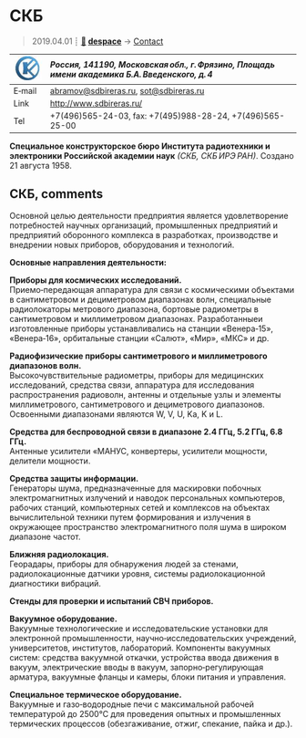 # СКБ
> 2019.04.01 ┊ **[🚀](../index/index.md) [despace](index.md)** → [Contact](contact.md)

|[![](f/contact/s/sdbireras_logo1_thumb.jpg)](f/contact/s/sdbireras_logo1.png)|*Россия, 141190, Московская обл., г. Фрязино, Площадь имени академика Б.А. Введенского, д. 4*|
|:--|:--|
|E‑mail| <abramov@sdbireras.ru>, <sot@sdbireras.ru> |
|Link| <http://www.sdbireras.ru/> |
|Tel| +7(496)565-24-03, fax: +7(495)988-28-24, +7(496)565-25-00 |

**Специальное конструкторское бюро Института радиотехники и электроники Российской академии наук** *(СКБ, СКБ ИРЭ РАН)*. Создано 21 августа 1958.


<p style="page-break-after:always"> </p>

## СКБ, comments

Основной целью деятельности предприятия является удовлетворение потребностей научных организаций, промышленных предприятий и предприятий оборонного комплекса в разработках, производстве и внедрении новых приборов, оборудования и технологий.

**Основные направления деятельности:**

**Приборы для космических исследований.**  
Приемо‑передающая аппаратура для связи с космическими объектами в сантиметровом и дециметровом диапазонах волн, специальные радиолокаторы метрового диапазона, бортовые радиометры в сантиметровом и миллиметровом диапазонах. Разработанныеи изготовленные приборы устанавливались на станции «Венера‑15», «Венера‑16», орбитальные станции «Салют», «Мир», «МКС» и др.

**Радиофизические приборы сантиметрового и миллиметрового диапазонов волн.**  
Высокочувствительные радиометры, приборы для медицинских исследований, средства связи, аппаратура для исследования распространения радиоволн, антенны и отдельные узлы и элементы миллиметрового, сантиметрового и дециметрового диапазонов. Освоенными диапазонами являются W, V, U, Ka, K и L.

**Средства для беспроводной связи в диапазоне 2.4 ГГц, 5.2 ГГц, 6.8 ГГц.**  
Антенные усилители «МАНУС, конвертеры, усилители мощности, делители мощности.

**Средства защиты информации.**  
Генераторы шума, предназначенные для маскировки побочных электромагнитных излучений и наводок персональных компьютеров, рабочих станций, компьютерных сетей и комплексов на объектах вычислительной техники путем формирования и излучения в окружающее пространство электромагнитного поля шума в широком диапазоне частот.

**Ближняя радиолокация.**  
Георадары, приборы для обнаружения людей за стенами, радиолокационные датчики уровня, системы радиолокационной диагностики вибраций.

**Стенды для проверки и испытаний СВЧ приборов.**

**Вакуумное оборудование.**  
Вакуумные технологические и исследовательские установки для электронной промышленности, научно‑исследовательских учреждений, университетов, институтов, лабораторий. Компоненты вакуумных систем: средства вакуумной откачки, устройства ввода движения в вакуум, электрические вводы в вакуум, запорно‑регулирующая арматура, вакуумные фланцы и камеры, блоки питания и управления.

**Специальное термическое оборудование.**  
Вакуумные и газо‑водородные печи с максимальной рабочей температурой до 2500°С для проведения опытных и промышленных термических процессов (обезгаживание, отжиг, спекание, пайка и др.).

